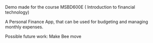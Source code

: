 Demo made for the course MSBD600E ( Introduction to financial technology)

A Personal Finance App, that can be used for budgeting and managing monthly expenses.


Possible future work:
Make Bee move
